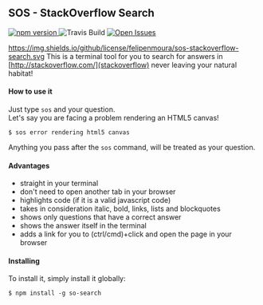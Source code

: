 ## SOS - StackOverflow Search



<a href="https://www.npmjs.com/package/so-search">
    <img src="https://img.shields.io/npm/v/so-search.svg"
         alt="npm version">
</a> <img src="https://img.shields.io/travis/felipenmoura/sos-stackoverflow-search.svg"
         alt="Travis Build"> <a href="https://github.com/felipenmoura/sos-stackoverflow-search/issues">
    <img src="https://img.shields.io/github/issues/felipenmoura/sos-stackoverflow-search.svg"
             alt="Open Issues">
</a>

https://img.shields.io/github/license/felipenmoura/sos-stackoverflow-search.svg
This is a terminal tool for you to search for answers in [http://stackoverflow.com/](stackoverflow) never leaving your natural habitat!

#### How to use it

Just type `sos` and your question.<br/>
Let's say you are facing a problem rendering an HTML5 canvas!

`$ sos error rendering html5 canvas`

Anything you pass after the `sos` command, will be treated as your question.

#### Advantages

- straight in your terminal
- don't need to open another tab in your browser
- highlights code (if it is a valid javascript code)
- takes in consideration italic, bold, links, lists and blockquotes
- shows only questions that have a correct answer
- shows the answer itself in the terminal
- adds a link for you to (ctrl/cmd)+click and open the page in your browser

#### Installing

To install it, simply install it globally:

`$ npm install -g so-search`

